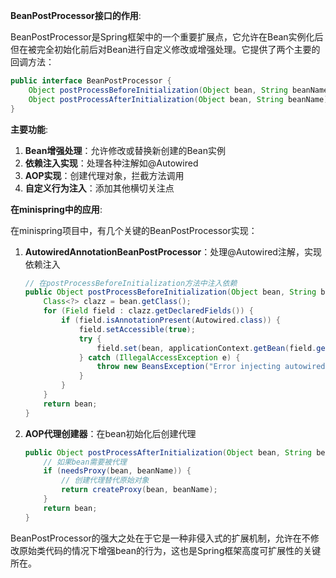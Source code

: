 

**BeanPostProcessor接口的作用**:

BeanPostProcessor是Spring框架中的一个重要扩展点，它允许在Bean实例化后但在被完全初始化前后对Bean进行自定义修改或增强处理。它提供了两个主要的回调方法：

```java
public interface BeanPostProcessor {
    Object postProcessBeforeInitialization(Object bean, String beanName) throws BeansException;
    Object postProcessAfterInitialization(Object bean, String beanName) throws BeansException;
}
```

**主要功能**:
1. **Bean增强处理**：允许修改或替换新创建的Bean实例
2. **依赖注入实现**：处理各种注解如@Autowired
3. **AOP实现**：创建代理对象，拦截方法调用
4. **自定义行为注入**：添加其他横切关注点

**在minispring中的应用**:

在minispring项目中，有几个关键的BeanPostProcessor实现：

1. **AutowiredAnnotationBeanPostProcessor**：处理@Autowired注解，实现依赖注入
   ```java
   // 在postProcessBeforeInitialization方法中注入依赖
   public Object postProcessBeforeInitialization(Object bean, String beanName) throws BeansException {
       Class<?> clazz = bean.getClass();
       for (Field field : clazz.getDeclaredFields()) {
           if (field.isAnnotationPresent(Autowired.class)) {
               field.setAccessible(true);
               try {
                   field.set(bean, applicationContext.getBean(field.getType()));
               } catch (IllegalAccessException e) {
                   throw new BeansException("Error injecting autowired dependency", e);
               }
           }
       }
       return bean;
   }
   ```

2. **AOP代理创建器**：在bean初始化后创建代理
   ```java
   public Object postProcessAfterInitialization(Object bean, String beanName) throws BeansException {
       // 如果bean需要被代理
       if (needsProxy(bean, beanName)) {
           // 创建代理替代原始对象
           return createProxy(bean, beanName);
       }
       return bean;
   }
   ```

BeanPostProcessor的强大之处在于它是一种非侵入式的扩展机制，允许在不修改原始类代码的情况下增强bean的行为，这也是Spring框架高度可扩展性的关键所在。
